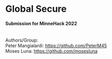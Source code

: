 # Global Secure

#### Submission for MinneHack 2022

\
Authors/Group: \
Peter Mangialardi: https://github.com/PeterM45 \
Moses Luna: https://github.com/mosesluna 
